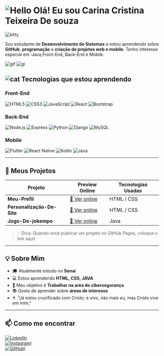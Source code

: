 # ![Hello](https://www.imagensanimadas.com/data/media/1250/hello-kitty-imagem-animada-0121.gif) Olá! Eu sou Carina Cristina Teixeira De souza
![kitty](https://lh6.ggpht.com/_iaCLYPyXFeQ/Sb6hTvdJ3-I/AAAAAAAAB-Y/G0N97rLfLMw/s400/hellokitty36.png)

Sou estudante de **Desenvolvimento de Sistemas** e estou aprendendo sobre **GitHub**, **programação** e **criação de projetos web e mobile**. Tenho interesse especial em :Java,Front-End, Back-End e Mobile.


![gif](https://www.imagensanimadas.com/data/media/562/linha-imagem-animada-0289.gif) ![gi](https://www.imagensanimadas.com/data/media/562/linha-imagem-animada-0289.gif)



## ![cat](https://lh3.ggpht.com/_BJo2sJZzI3g/SZL5MHIwKNI/AAAAAAAADFM/nfrmwUF0WGA/s400/hellokitty3.gif) Tecnologias que estou aprendendo

### Front-End
![HTML5](https://img.shields.io/badge/-HTML5-E34F26?style=flat-square&logo=html5&logoColor=white)
![CSS3](https://img.shields.io/badge/-CSS3-1572B6?style=flat-square&logo=css3)
![JavaScript](https://img.shields.io/badge/-JavaScript-F7DF1E?style=flat-square&logo=javascript&logoColor=black)
![React](https://img.shields.io/badge/-React-61DAFB?style=flat-square&logo=react&logoColor=black)
![Bootstrap](https://img.shields.io/badge/-Bootstrap-7952B3?style=flat-square&logo=bootstrap&logoColor=white)

### Back-End
![Node.js](https://img.shields.io/badge/-Node.js-339933?style=flat-square&logo=node.js&logoColor=white)
![Express](https://img.shields.io/badge/-Express-000000?style=flat-square&logo=express&logoColor=white)
![Python](https://img.shields.io/badge/-Python-3776AB?style=flat-square&logo=python&logoColor=white)
![Django](https://img.shields.io/badge/-Django-092E20?style=flat-square&logo=django&logoColor=white)
![MySQL](https://img.shields.io/badge/-MySQL-4479A1?style=flat-square&logo=mysql&logoColor=white)

### Mobile
![Flutter](https://img.shields.io/badge/-Flutter-02569B?style=flat-square&logo=flutter&logoColor=white)
![React Native](https://img.shields.io/badge/-React_Native-61DAFB?style=flat-square&logo=react&logoColor=black)
![Kotlin](https://img.shields.io/badge/-Kotlin-0095D5?style=flat-square&logo=kotlin&logoColor=white)
![Java](https://img.shields.io/badge/-Java-007396?style=flat-square&logo=java&logoColor=white)

---

## 🚀 Meus Projetos

| Projeto               | Preview Online                        | Tecnologias Usadas        |
|-----------------------|-------------------------------------|--------------------------|
| **Meu-Prefil** | [🔗 Ver online](https://github.com/carinasouza779/meuperfil.git) | HTML / CSS  |
| **Personalização-De-Site** | [🔗 Ver online](https://github.com/carinasouza779/HTMLL-CSS.git) | HTML / CSS |
| **Jogo-De-jokempo** | [🔗 Ver online](https://github.com/carinasouza779/jogo-de-jokempo.git) | Java |

> 💡 Dica: Quando você publicar um projeto no GitHub Pages, coloque o link aqui!

---

## 💡 Sobre Mim

- 🎓 Atualmente estudo no **Senai**
- 💻 Estou aprendendo **HTML, CSS, JAVA**
- 🎯 Meu objetivo é **Trabalhar na aréa de cibersegurança**
- 📚 Gosto de aprender sobre **áreas de interesse**
- ✝ ."Já estou crucificado com Cristo; e vivo, não mais eu, mas Cristo vive em mim;"

---

## 📫 Como me encontrar

[![LinkedIn](https://img.shields.io/badge/-LinkedIn-blue?style=flat-square&logo=linkedin&logoColor=white)](https://linkedin.com/in/seuusuario)  
[![Instagram](https://img.shields.io/badge/-Instagram-E4405F?style=flat-square&logo=instagram&logoColor=white)](https://www.instagram.com/carinacristina35?igsh=ZmdhZGk2MXp0ZWx0))  
[![GitHub](https://img.shields.io/badge/-GitHub-181717?style=flat-square&logo=github&logoColor=white)](https://github.com/carinasouza779))

